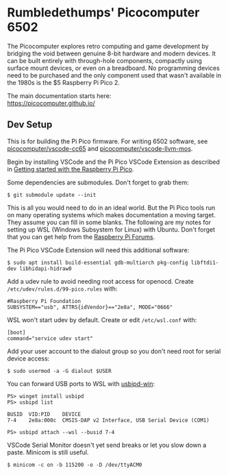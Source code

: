 # Rumbledethumps' Picocomputer 6502

The Picocomputer explores retro computing and game development by bridging the void between genuine 8-bit hardware and modern devices. It can be built entirely with through-hole components, compactly using surface mount devices, or even on a breadboard. No programming devices need to be purchased and the only component used that wasn't available in the 1980s is the $5 Raspberry Pi Pico 2.

The main documentation starts here:<br>
https://picocomputer.github.io/

## Dev Setup

This is for building the Pi Pico firmware. For writing 6502 software, see [picocomputer/vscode-cc65](https://github.com/picocomputer/vscode-cc65) and [picocomputer/vscode-llvm-mos](https://github.com/picocomputer/vscode-llvm-mos).

Begin by installing VSCode and the Pi Pico VSCode Extension as described in [Getting started with the Raspberry Pi Pico](https://rptl.io/pico-get-started).

Some dependencies are submodules. Don't forget to grab them:
```
$ git submodule update --init
```

This is all you would need to do in an ideal world. But the Pi Pico tools run on many operating systems which makes documentation a moving target. They assume you can fill in some blanks. The following are my notes for setting up WSL (Windows Subsystem for Linux) with Ubuntu. Don't forget that you can get help from the [Raspberry Pi Forums](https://forums.raspberrypi.com/).

The Pi Pico VSCode Extension will need this additional software:
```
$ sudo apt install build-essential gdb-multiarch pkg-config libftdi1-dev libhidapi-hidraw0
```

Add a udev rule to avoid needing root access for openocd. Create `/etc/udev/rules.d/99-pico.rules` with:
```
#Raspberry Pi Foundation
SUBSYSTEM=="usb", ATTRS{idVendor}=="2e8a", MODE="0666"
```

WSL won't start udev by default. Create or edit `/etc/wsl.conf` with:
```
[boot]
command="service udev start"
```

Add your user account to the dialout group so you don't need root for serial device access:
```
$ sudo usermod -a -G dialout $USER
```

You can forward USB ports to WSL with [usbipd-win](https://github.com/dorssel/usbipd-win):
```
PS> winget install usbipd
PS> usbipd list

BUSID  VID:PID    DEVICE
7-4    2e8a:000c  CMSIS-DAP v2 Interface, USB Serial Device (COM1)

PS> usbipd attach --wsl --busid 7-4
```

VSCode Serial Monitor doesn't yet send breaks or let you slow down a paste. Minicom is still useful\.
```
$ minicom -c on -b 115200 -o -D /dev/ttyACM0
```
